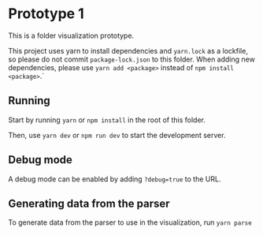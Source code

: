 # Prototype 1

This is a folder visualization prototype.


This project uses yarn to install dependencies and `yarn.lock` as a lockfile, so please do not commit `package-lock.json` to this folder. When adding new dependencies, please use `yarn add <package>` instead of `npm install <package>`.`

## Running

Start by running `yarn` or `npm install` in the root of this folder.

Then, use `yarn dev` or `npm run dev` to start the development server.

## Debug mode

A debug mode can be enabled by adding `?debug=true` to the URL.

## Generating data from the parser

To generate data from the parser to use in the visualization, run `yarn parse`
